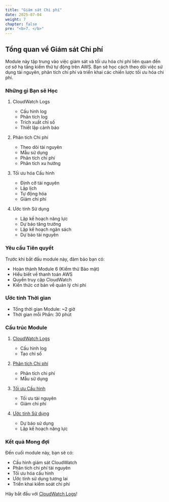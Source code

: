 ```yaml
---
title: "Giám sát Chi phí"
date: 2025-07-04
weight: 7
chapter: false
pre: "<b>7. </b>"
---
```


## Tổng quan về Giám sát Chi phí

Module này tập trung vào việc giám sát và tối ưu hóa chi phí liên quan đến cơ sở hạ tầng kiểm thử tự động trên AWS. Bạn sẽ học cách theo dõi việc sử dụng tài nguyên, phân tích chi phí và triển khai các chiến lược tối ưu hóa chi phí.

### Những gì Bạn sẽ Học

1. CloudWatch Logs
   - Cấu hình log
   - Phân tích log
   - Trích xuất chỉ số
   - Thiết lập cảnh báo

2. Phân tích Chi phí
   - Theo dõi tài nguyên
   - Mẫu sử dụng
   - Phân tích chi phí
   - Phân tích xu hướng

3. Tối ưu hóa Cấu hình
   - Định cỡ tài nguyên
   - Lập lịch
   - Tự động hóa
   - Giảm chi phí

4. Ước tính Sử dụng
   - Lập kế hoạch năng lực
   - Dự báo tăng trưởng
   - Lập kế hoạch ngân sách
   - Dự báo tài nguyên

### Yêu cầu Tiên quyết

Trước khi bắt đầu module này, đảm bảo bạn có:
- Hoàn thành Module 6 (Kiểm thử Bảo mật)
- Hiểu biết về thanh toán AWS
- Quyền truy cập CloudWatch
- Kiến thức cơ bản về quản lý chi phí

### Ước tính Thời gian
- Tổng thời gian Module: ~2 giờ
- Thời gian mỗi Phần: 30 phút

### Cấu trúc Module

1. [CloudWatch Logs](7.1-cloudwatch-logs/)
   - Cấu hình log
   - Tạo chỉ số

2. [Phân tích Chi phí](7.2-analyze-cost/)
   - Phân tích chi phí
   - Mẫu sử dụng

3. [Tối ưu Cấu hình](7.3-optimize-config/)
   - Tối ưu tài nguyên
   - Giảm chi phí

4. [Ước tính Sử dụng](7.4-estimate-usage/)
   - Dự báo sử dụng
   - Lập kế hoạch năng lực

### Kết quả Mong đợi

Đến cuối module này, bạn sẽ có:
- Cấu hình giám sát CloudWatch
- Phân tích chi phí tài nguyên
- Tối ưu hóa cấu hình
- Ước tính sử dụng tương lai
- Triển khai kiểm soát chi phí

Hãy bắt đầu với [CloudWatch Logs](7.1-cloudwatch-logs/)!
